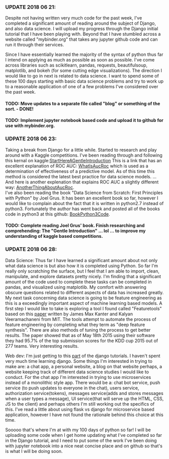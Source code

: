 ### UPDATE 2018 06 21:  
 Despite not having written very much code for the past week, I've completed a significant amount of reading around the subject of Django, and also data science. I will upload my progress through the Django initial tutorial that I have been playing with. Beyond that I have stumbled across a website called "mybinder.org" that takes any jupyter github code and can run it through their services. 
 
 Since I have essentially learned the majority of the syntax of python thus far I intend on applying as much as possible as soon as possible. I've come across libraries such as scikitlearn, pandas, requests, beautifulsoup, matplotlib, and bokeh (for some cutting edge visualizations). The direction I would like to go in next is related to data science. I want to spend some of these 100 days starting with basic data science problems and try to work up to a reasonable application of one of a few problems I've considered over the past week. 

 #### TODO: Move updates to a separate file called "blog" or something of the sort. - DONE!    
 #### TODO: Implement jupyter notebook based code and upload it to github for use with mybinder.org. 

### UDPATE 2018 06 23:  
Taking a break from Django for a little while. Started to research and play around with a Kaggle competitions. I've been reading through and following this kernal on kaggle:[StartHereAGentleIntroduction](https://www.kaggle.com/willkoehrsen/start-here-a-gentle-introduction)
This is a link that has an excellent explanation of ROC AUC: [WhatIsAucRoc](https://stats.stackexchange.com/questions/132777/what-does-auc-stand-for-and-what-is-it) which is used as a determination of effectiveness of a predictive model. As of this time this method is considered the 
latest best practice for data science models. ... And here is another explenation that explains ROC AUC a slightly different way: [AnotherThingAboutAucRoc](https://web.archive.org/web/20160407221300/http://metaoptimize.com:80/qa/questions/988/simple-explanation-of-area-under-the-roc-curve).   
I've also been reading the book "Data Science from Scratch: First Principles with Python" by Joel Grus. It has been an excellent book so far, however I would like to complain about the fact that it is written in python2.7 instead of python3. Fortunately the author has went back
and posted all of the books code in python3 at this github: [BookPython3Code](https://github.com/joelgrus/data-science-from-scratch/tree/master/code-python3).

#### TODO: Complete reading Joel Grus' book. Finish researching and comprehending: The "Gentle Introduction" ... lol ... to improve my understanding of kaggle based competitions. 

### UPDATE 2018 06 28:   
Data Science: Thus far I have learned a significant amount about not only what data science is but also how it is completed using Python. So far I'm really only scratching the surface, but I feel that I am able to import, clean, manipulate, and explore datasets pretty nicely. I'm finding that a significant amount of the code used to complete these tasks can be completed in pandas, and visualized using matplotlib. My comfort with answering obscure questions related to different aspects of data has increased greatly. My next task concerning data science is going to be feature engineering as this is a exceedingly important aspect of machine learning based models. A first step I would like to take is exploring a tool I found called "Featuretools" based on this [paper](http://www.jmaxkanter.com/static/papers/DSAA_DSM_2015.pdf) written by James Max Kanter and Kalyan Veeramachaneni from MIT. The tools attempt to automate the process of feature engineering by completing what they term as "deep feature synthesis". There are also methods of tuning the process to get better results. The paper showed that as of May 18th 2015 using their software they had 95.7% of the top submission scores for the KDD cup 2015 out of 277 teams. Very interesting results.   


Web dev: I'm just getting to this [part](https://docs.djangoproject.com/en/2.0/intro/tutorial03/) of the django tutorials. I haven't spent very much time learning django. Some things I'm interested in trying to make are: a chat app, a personal website, a blog on that website perhaps, a website keeping track of different data science studies I would like to conduct. For the chat app I'm interested in trying to use microservices instead of a monolithic style app. There would be a: chat bot service, push service (to push updates to everyone in the chat), users service, authorization service(tokens), messages service(adds and stores messages when a user types a message), UI service(that will serve up the HTML, CSS, JS to the client) and perhaps others I'm still working out the specifics of this. I've read a little about using flask vs django for microservice based application, however I have not found the rationale behind this choice at this time.

Sooooo that's where I'm at with my 100 days of python so far! I will be uploading some code when I get home updating what I've completed so far in the Django tutorial, and I need to put some of the work I've been doing with jupyter notebook into a nice neat concise place and on github so that's is what I will be doing soon. 
